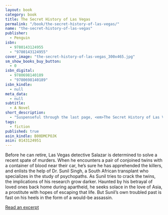 ```yaml
---
layout: book
category: book
title: The Secret History of Las Vegas
permalink: "/book/the-secret-history-of-las-vegas/"
name: "the-secret-history-of-las-vegas"
publisher: 
  - Penguin
isbn: 
  - 9780143124955
  - "9780143124955"
cover_image: "the-secret-history-of-las-vegas_300x465.jpg"
sm_show_books_buy_button: 
  - 0
isbn_digital: 
  - 9780698140189
  - "9780698140189"
isbn_kindle: 
  - null
meta_data: 
  - null
subtitle: 
  - A Novel
short_description: 
  - "Suspenseful through the last page, <em>The Secret History of Las Vegas</em> is Chris Abani’s most accomplished work to date, with his trademark visionary prose and a striking compassion for the inner lives of outsiders."
tags: 
  - fiction
published: true
asin_kindle: B00DMCPOJK
asin: 0143124951
---
```


Before he can retire, Las Vegas detective Salazar is determined to solve a recent spate of murders. When he encounters a pair of conjoined twins with a container of blood near their car, he’s sure he has apprehended the killers, and enlists the help of Dr. Sunil Singh, a South African transplant who specializes in the study of psychopaths. As Sunil tries to crack the twins, the implications of his research grow darker. Haunted by his betrayal of loved ones back home during apartheid, he seeks solace in the love of Asia, a prostitute with hopes of escaping that life. But Sunil’s own troubled past is fast on his heels in the form of a would-be assassin.


[Read an excerpt](/posts/2013/12/15/excerpt-from-the-secret-history-of-las-vegas/)  


  

